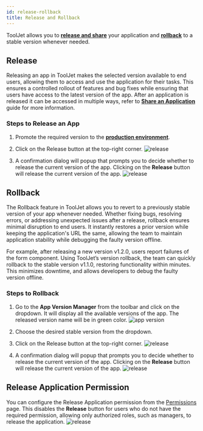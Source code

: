```yaml
---
id: release-rollback
title: Release and Rollback
---
```


ToolJet allows you to **[release and share](#release)** your application and **[rollback](#rollback)** to a stable version whenever needed. 

## Release

Releasing an app in ToolJet makes the selected version available to end users, allowing them to access and use the application for their tasks. This ensures a controlled rollout of features and bug fixes while ensuring that users have access to the latest version of the app. After an application is released it can be accessed in multiple ways, refer to **[Share an Application](/docs/development-lifecycle/release/share-app)** guide for more information.

### Steps to Release an App

1. Promote the required version to the **[production environment](/docs/development-lifecycle/environment/self-hosted/multi-environment)**.

2. Click on the Release button at the top-right corner.
    <img className="screenshot-full" src="/img/development-lifecycle/release/release/release.png" alt="release"/>

3. A confirmation dialog will popup that prompts you to decide whether to release the current version of the app. Clicking on the **Release** button will release the current version of the app.
    <img className="screenshot-full img-s" src="/img/development-lifecycle/release/release/confirm.png" alt="release"/>

## Rollback

The Rollback feature in ToolJet allows you to revert to a previously stable version of your app whenever needed. Whether fixing bugs, resolving errors, or addressing unexpected issues after a release, rollback ensures minimal disruption to end users. It instantly restores a prior version while keeping the application's URL the same, allowing the team to maintain application stability while debugging the faulty version offline.

For example, after releasing a new version v1.2.0, users report failures of the form component. Using ToolJet’s version rollback, the team can quickly rollback to the stable version v1.1.0, restoring functionality within minutes. This minimizes downtime, and allows developers to debug the faulty version offline.

### Steps to Rollback

1. Go to the **App Version Manager** from the toolbar and click on the dropdown. It will display all the available versions of the app. The released version name will be in green color.
    <img className="screenshot-full" src="/img/development-lifecycle/release/version-control/version-menu.png" alt="app version"/>

2. Choose the desired stable version from the dropdown. 

3. Click on the Release button at the top-right corner.
    <img className="screenshot-full" src="/img/development-lifecycle/release/release/release.png" alt="release"/>

4. A confirmation dialog will popup that prompts you to decide whether to release the current version of the app. Clicking on the **Release** button will release the current version of the app.
    <img className="screenshot-full img-s" src="/img/development-lifecycle/release/release/confirm.png" alt="release"/>

## Release Application Permission

You can configure the Release Application permission from the [Permissions](/docs/user-management/role-based-access/user-roles#permissions-for-user-roles) page. This disables the **Release** button for users who do not have the required permission, allowing only authorized roles, such as managers, to release the application.
<img className="screenshot-full img-s" src="/img/development-lifecycle/release/release/disable-release.png" alt="release"/>

